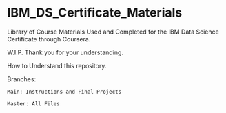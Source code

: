 # IBM_DS_Certificate_Materials

Library of Course Materials Used and Completed for the IBM Data Science Certificate through Coursera.

W.I.P. Thank you for your understanding.

How to Understand this repository. 

Branches: 
    
    Main: Instructions and Final Projects

    Master: All Files
    
